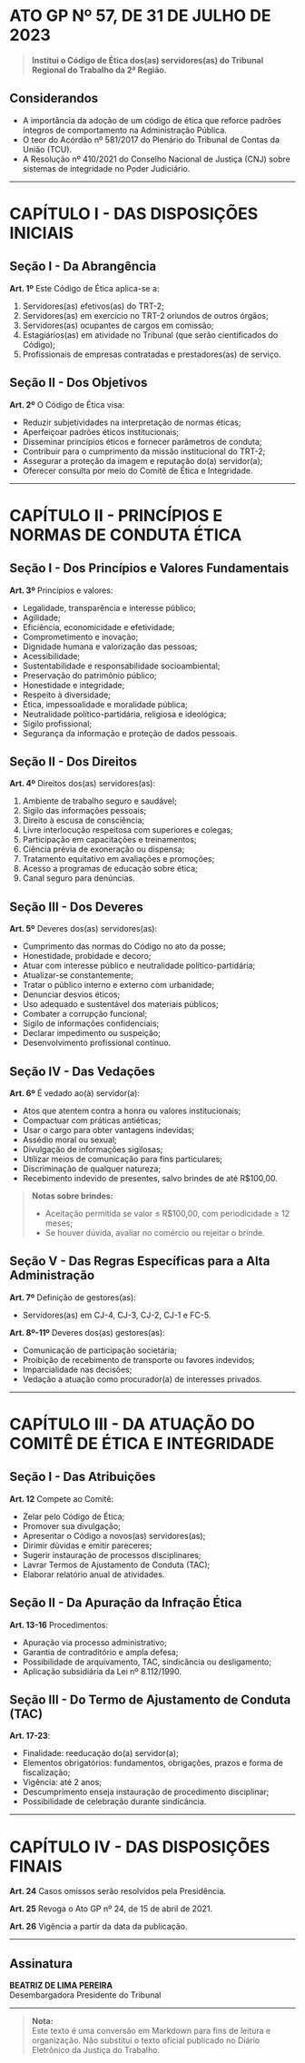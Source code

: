 
# ATO GP Nº 57, DE 31 DE JULHO DE 2023

> **Institui o Código de Ética dos(as) servidores(as) do Tribunal Regional do Trabalho da 2ª Região.**

## Considerandos

- A importância da adoção de um código de ética que reforce padrões íntegros de comportamento na Administração Pública.
- O teor do Acórdão nº 581/2017 do Plenário do Tribunal de Contas da União (TCU).
- A Resolução nº 410/2021 do Conselho Nacional de Justiça (CNJ) sobre sistemas de integridade no Poder Judiciário.

---

# CAPÍTULO I - DAS DISPOSIÇÕES INICIAIS

## Seção I - Da Abrangência

**Art. 1º** Este Código de Ética aplica-se a:

1. Servidores(as) efetivos(as) do TRT-2;
2. Servidores(as) em exercício no TRT-2 oriundos de outros órgãos;
3. Servidores(as) ocupantes de cargos em comissão;
4. Estagiários(as) em atividade no Tribunal (que serão cientificados do Código);
5. Profissionais de empresas contratadas e prestadores(as) de serviço.

## Seção II - Dos Objetivos

**Art. 2º** O Código de Ética visa:

- Reduzir subjetividades na interpretação de normas éticas;
- Aperfeiçoar padrões éticos institucionais;
- Disseminar princípios éticos e fornecer parâmetros de conduta;
- Contribuir para o cumprimento da missão institucional do TRT-2;
- Assegurar a proteção da imagem e reputação do(a) servidor(a);
- Oferecer consulta por meio do Comitê de Ética e Integridade.

---

# CAPÍTULO II - PRINCÍPIOS E NORMAS DE CONDUTA ÉTICA

## Seção I - Dos Princípios e Valores Fundamentais

**Art. 3º** Princípios e valores:

- Legalidade, transparência e interesse público;
- Agilidade;
- Eficiência, economicidade e efetividade;
- Comprometimento e inovação;
- Dignidade humana e valorização das pessoas;
- Acessibilidade;
- Sustentabilidade e responsabilidade socioambiental;
- Preservação do patrimônio público;
- Honestidade e integridade;
- Respeito à diversidade;
- Ética, impessoalidade e moralidade pública;
- Neutralidade político-partidária, religiosa e ideológica;
- Sigilo profissional;
- Segurança da informação e proteção de dados pessoais.

## Seção II - Dos Direitos

**Art. 4º** Direitos dos(as) servidores(as):

1. Ambiente de trabalho seguro e saudável;
2. Sigilo das informações pessoais;
3. Direito à escusa de consciência;
4. Livre interlocução respeitosa com superiores e colegas;
5. Participação em capacitações e treinamentos;
6. Ciência prévia de exoneração ou dispensa;
7. Tratamento equitativo em avaliações e promoções;
8. Acesso a programas de educação sobre ética;
9. Canal seguro para denúncias.

## Seção III - Dos Deveres

**Art. 5º** Deveres dos(as) servidores(as):

- Cumprimento das normas do Código no ato da posse;
- Honestidade, probidade e decoro;
- Atuar com interesse público e neutralidade político-partidária;
- Atualizar-se constantemente;
- Tratar o público interno e externo com urbanidade;
- Denunciar desvios éticos;
- Uso adequado e sustentável dos materiais públicos;
- Combater a corrupção funcional;
- Sigilo de informações confidenciais;
- Declarar impedimento ou suspeição;
- Desenvolvimento profissional contínuo.

## Seção IV - Das Vedações

**Art. 6º** É vedado ao(à) servidor(a):

- Atos que atentem contra a honra ou valores institucionais;
- Compactuar com práticas antiéticas;
- Usar o cargo para obter vantagens indevidas;
- Assédio moral ou sexual;
- Divulgação de informações sigilosas;
- Utilizar meios de comunicação para fins particulares;
- Discriminação de qualquer natureza;
- Recebimento indevido de presentes, salvo brindes de até R$100,00.

> **Notas sobre brindes:**
> - Aceitação permitida se valor ≤ R$100,00, com periodicidade ≥ 12 meses;
> - Se houver dúvida, avaliar no comércio ou rejeitar o brinde.

## Seção V - Das Regras Específicas para a Alta Administração

**Art. 7º** Definição de gestores(as):

- Servidores(as) em CJ-4, CJ-3, CJ-2, CJ-1 e FC-5.

**Art. 8º-11º** Deveres dos(as) gestores(as):

- Comunicação de participação societária;
- Proibição de recebimento de transporte ou favores indevidos;
- Imparcialidade nas decisões;
- Vedação a atuação como procurador(a) de interesses privados.

---

# CAPÍTULO III - DA ATUAÇÃO DO COMITÊ DE ÉTICA E INTEGRIDADE

## Seção I - Das Atribuições

**Art. 12** Compete ao Comitê:

- Zelar pelo Código de Ética;
- Promover sua divulgação;
- Apresentar o Código a novos(as) servidores(as);
- Dirimir dúvidas e emitir pareceres;
- Sugerir instauração de processos disciplinares;
- Lavrar Termos de Ajustamento de Conduta (TAC);
- Elaborar relatório anual de atividades.

## Seção II - Da Apuração da Infração Ética

**Art. 13-16** Procedimentos:

- Apuração via processo administrativo;
- Garantia de contraditório e ampla defesa;
- Possibilidade de arquivamento, TAC, sindicância ou desligamento;
- Aplicação subsidiária da Lei nº 8.112/1990.

## Seção III - Do Termo de Ajustamento de Conduta (TAC)

**Art. 17-23**:

- Finalidade: reeducação do(a) servidor(a);
- Elementos obrigatórios: fundamentos, obrigações, prazos e forma de fiscalização;
- Vigência: até 2 anos;
- Descumprimento enseja instauração de procedimento disciplinar;
- Possibilidade de celebração durante sindicância.

---

# CAPÍTULO IV - DAS DISPOSIÇÕES FINAIS

**Art. 24** Casos omissos serão resolvidos pela Presidência.

**Art. 25** Revoga o Ato GP nº 24, de 15 de abril de 2021.

**Art. 26** Vigência a partir da data da publicação.

---

## Assinatura

**BEATRIZ DE LIMA PEREIRA**  
Desembargadora Presidente do Tribunal

---

> **Nota:**  
> Este texto é uma conversão em Markdown para fins de leitura e organização. Não substitui o texto oficial publicado no Diário Eletrônico da Justiça do Trabalho.

